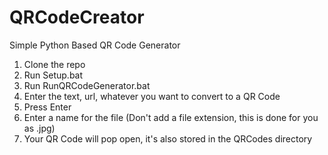 # QRCodeCreator
Simple Python Based QR Code Generator

1. Clone the repo
2. Run Setup.bat
3. Run RunQRCodeGenerator.bat
4. Enter the text, url, whatever you want to convert to a QR Code 
5. Press Enter
6. Enter a name for the file (Don't add a file extension, this is done for you as .jpg)
7. Your QR Code will pop open, it's also stored in the QRCodes directory

